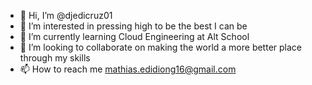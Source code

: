 - 👋 Hi, I’m @djedicruz01
- 👀 I’m interested in pressing high to be the best I can be
- 🌱 I’m currently learning Cloud Engineering at Alt School
- 💞️ I’m looking to collaborate on making the world a more better place through my skills
- 📫 How to reach me mathias.edidiong16@gmail.com

<!---
djedicruz01/djedicruz01 is a ✨ special ✨ repository because its `README.md` (this file) appears on your GitHub profile.
You can click the Preview link to take a look at your changes.
--->
